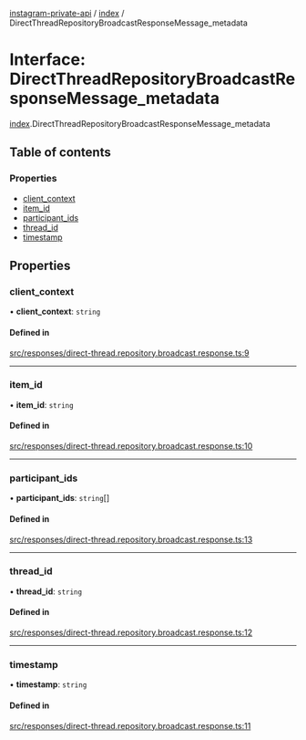 [instagram-private-api](../../README.md) / [index](../../modules/index.md) / DirectThreadRepositoryBroadcastResponseMessage_metadata

# Interface: DirectThreadRepositoryBroadcastResponseMessage\_metadata

[index](../../modules/index.md).DirectThreadRepositoryBroadcastResponseMessage_metadata

## Table of contents

### Properties

- [client\_context](DirectThreadRepositoryBroadcastResponseMessage_metadata.md#client_context)
- [item\_id](DirectThreadRepositoryBroadcastResponseMessage_metadata.md#item_id)
- [participant\_ids](DirectThreadRepositoryBroadcastResponseMessage_metadata.md#participant_ids)
- [thread\_id](DirectThreadRepositoryBroadcastResponseMessage_metadata.md#thread_id)
- [timestamp](DirectThreadRepositoryBroadcastResponseMessage_metadata.md#timestamp)

## Properties

### client\_context

• **client\_context**: `string`

#### Defined in

[src/responses/direct-thread.repository.broadcast.response.ts:9](https://github.com/Nerixyz/instagram-private-api/blob/0e0721c/src/responses/direct-thread.repository.broadcast.response.ts#L9)

___

### item\_id

• **item\_id**: `string`

#### Defined in

[src/responses/direct-thread.repository.broadcast.response.ts:10](https://github.com/Nerixyz/instagram-private-api/blob/0e0721c/src/responses/direct-thread.repository.broadcast.response.ts#L10)

___

### participant\_ids

• **participant\_ids**: `string`[]

#### Defined in

[src/responses/direct-thread.repository.broadcast.response.ts:13](https://github.com/Nerixyz/instagram-private-api/blob/0e0721c/src/responses/direct-thread.repository.broadcast.response.ts#L13)

___

### thread\_id

• **thread\_id**: `string`

#### Defined in

[src/responses/direct-thread.repository.broadcast.response.ts:12](https://github.com/Nerixyz/instagram-private-api/blob/0e0721c/src/responses/direct-thread.repository.broadcast.response.ts#L12)

___

### timestamp

• **timestamp**: `string`

#### Defined in

[src/responses/direct-thread.repository.broadcast.response.ts:11](https://github.com/Nerixyz/instagram-private-api/blob/0e0721c/src/responses/direct-thread.repository.broadcast.response.ts#L11)
